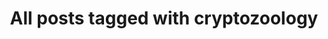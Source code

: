 ---
layout: tag
title: "All posts tagged with cryptozoology"
permalink: /weblog/tags/cryptozoology/
taxonomy: cryptozoology
---